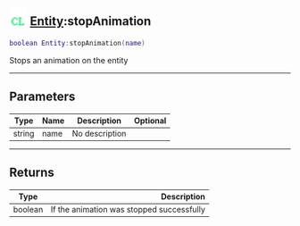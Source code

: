## <img src="../../.gitbook/assets/client.png" width="32" height="32" /> [Entity](../entity/README.md):stopAnimation

```lua
boolean Entity:stopAnimation(name)
```

Stops an animation on the entity<br>

-----------------
## Parameters

| Type   | Name | Description | Optional |
| ------ | ---- | ----------- | -------: |
| string | name | No description |  |

-----------------
## Returns

| Type   | Description |
| ------ | ----------: |
| boolean | If the animation was stopped successfully |
